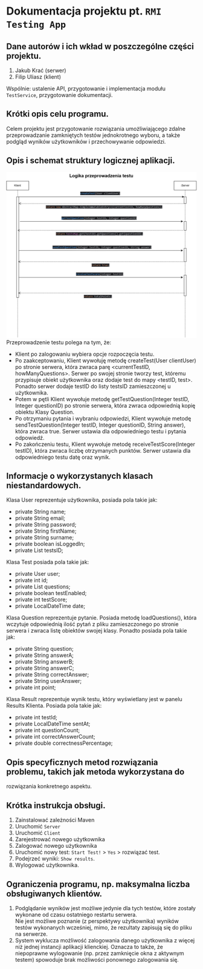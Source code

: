 # Dokumentacja projektu pt. `RMI Testing App`
## Dane autorów i ich wkład w poszczególne części projektu.
1. Jakub Krać (serwer)
2. Filip Uliasz (klient)

Wspólnie: ustalenie API, przygotowanie i implementacja modułu `TestService`, przygotowanie dokumentacji.

## Krótki opis celu programu.
Celem projektu jest przygotowanie rozwiązania umożliwiającego zdalne przeprowadzanie zamkniętych testów jednokrotnego wyboru, a także podgląd wyników użytkowników i przechowywanie odpowiedzi. 

## Opis i schemat struktury logicznej aplikacji.
![Opis alternatywny](sekwencje_logika_testu.png)
Przeprowadzenie testu polega na tym, że:
- Klient po zalogowaniu wybiera opcje rozpoczęcia testu.
- Po zaakceptowaniu, Klient wywołuję metodę createTest(User clientUser) po stronie serwera, która zwraca parę <currentTestID, howManyQuestions>. Serwer po swojej stronie tworzy test, któremu przypisuje obiekt użytkownika oraz dodaje test do mapy <testID, test>. Ponadto serwer dodaje testID do listy testsID zamieszczonej u użytkownika.
- Potem w pętli Klient wywołuje metodę getTestQuestion(Integer testID, Integer questionID)  po stronie serwera, która zwraca odpowiednią kopię obiektu Klasy Question.
- Po otrzymaniu pytania i wybraniu odpowiedzi, Klient wywołuje metodę sendTestQuestion(Integer testID, Integer questionID, String answer), która zwraca true. Serwer ustawia dla odpowiedniego testu i pytania odpowiedź.
- Po zakończeniu testu, Klient wywołuje metodę receiveTestScore(Integer testID), która zwraca liczbę otrzymanych punktów. Serwer ustawia dla odpowiedniego testu datę oraz wynik.
## Informacje o wykorzystanych klasach niestandardowych.
Klasa User reprezentuje użytkownika, posiada pola takie jak:
- private String name;
- private String email;
- private String password;
- private String firstName;
- private String surname;
- private boolean isLoggedIn;
- private List<Integer> testsID;

Klasa Test posiada pola takie jak:
- private User user;
- private int id;
- private List<Question> questions;
- private boolean testEnabled;
- private int testScore;
- private LocalDateTime date;

Klasa Question reprezentuje pytanie. Posiada metodę loadQuestions(), która wczytuje odpowiednią ilość pytań z pliku zamieszczonego po stronie serwera i zwraca listę obiektów swojej klasy. Ponadto posiada pola takie jak:
- private String question;
- private String answerA;
- private String answerB;
- private String answerC;
- private String correctAnswer;
- private String userAnswer;
- private int point;

Klasa Result reprezentuje wynik testu, który wyświetlany jest w panelu Results Klienta. Posiada pola takie jak:
- private int testId;
- private LocalDateTime sentAt;
- private int questionCount;
- private int correctAnswerCount;
- private double correctnessPercentage;

## Opis specyficznych metod rozwiązania problemu, takich jak metoda wykorzystana do
rozwiązania konkretnego aspektu.

## Krótka instrukcja obsługi.
1. Zainstalować zależności Maven
2. Uruchomić `Server`
3. Uruchomić `Client`
4. Zarejestrować nowego użytkownika
5. Zalogować nowego użytkownika
6. Uruchomić nowy test: `Start Test!` > `Yes` > rozwiązać test. 
7. Podejrzeć wyniki: `Show results`. 
8. Wylogować użytkownika. 

## Ograniczenia programu, np. maksymalna liczba obsługiwanych klientów.
1. Podglądanie wyników jest możliwe jedynie dla tych testów, które zostały wykonane od czasu ostatniego restartu serwera. \
Nie jest możliwe poznanie (z perspektywy użytkownika) wyników testów wykonanych wcześniej, mimo, że rezultaty zapisują się do pliku na serwerze. 
2. System wyklucza możliwość zalogowania danego użytkownika z więcej niż jednej instancji aplikacji klienckiej. Oznacza to także, że niepoprawne 
wylogowanie (np. przez zamknięcie okna z aktywnym testem) spowoduje brak możliwości ponownego zalogowania się.